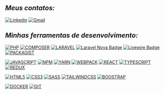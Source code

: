 
## _Meus contatos:_

[![Linkedin](https://img.shields.io/badge/LinkedIn-0077B5?style=for-the-badge&logo=linkedin&logoColor=white)](https://www.linkedin.com/in/diegodealmeidacosta/)
[![Gmail](https://img.shields.io/badge/Gmail-D14836?style=for-the-badge&logo=gmail&logoColor=white)](mailto:diegocostaxp@gmail.com?subject=[GitHub]%20Acabei%20de%20ver%20o%20seu%20GitHub)

## _Minhas ferramentas de desenvolvimento:_

[![PHP](https://img.shields.io/badge/PHP-777BB4?style=for-the-badge&logo=php&logoColor=white)](https://github.com/diegocostaxp?tab=repositories&language=php)
[![COMPOSER](https://img.shields.io/badge/Composer-885630?style=for-the-badge&logo=Composer&logoColor=white)](https://github.com/diegocostaxp)
[![LARAVEL](https://img.shields.io/badge/Laravel-FF2D20?style=for-the-badge&logo=laravel&logoColor=white)](https://github.com/diegocostaxp?tab=repositories&language=laravel)
[![Laravel Nova Badge](https://img.shields.io/badge/Laravel%20Nova-252D37?logo=laravelnova&logoColor=fff&style=for-the-badge)](https://github.com/diegocostaxp)
[![Livewire Badge](https://img.shields.io/badge/Livewire-4E56A6?logo=livewire&logoColor=fff&style=for-the-badge)](https://github.com/diegocostaxp)
[![PACKAGIST](https://img.shields.io/badge/Packagist-F28D1A?style=for-the-badge&logo=Packagist&logoColor=white)](https://github.com/diegocostaxp)

<!---
_Sou programador de aplicativos, sistemas e sites. Trabalho com diversas tecnologias;_
[![PostgreSQL Badge](https://img.shields.io/badge/PostgreSQL-316192?style=for-the-badge&logo=postgresql&logoColor=white)](https://github.com/diegocostaxp)
[![MICROSOFT](https://img.shields.io/badge/Microsoft-666666?style=for-the-badge&logo=microsoft&logoColor=white)](https://github.com/diegocostaxp)
[![.NET](https://img.shields.io/badge/.NET-512BD4?style=for-the-badge&logo=dotnet&logoColor=white)](https://github.com/diegocostaxp)
[![C#](https://img.shields.io/badge/C%23-239120?style=for-the-badge&logo=c-sharp&logoColor=white)](https://github.com/diegocostaxp) 
[![SQL_SERVER](https://img.shields.io/badge/Microsoft_SQL_Server-CC2927?style=for-the-badge&logo=microsoft-sql-server&logoColor=white)](https://github.com/diegocostaxp)
[![APACHE](https://img.shields.io/badge/Apache-D22128?style=for-the-badge&logo=Apache&logoColor=white)](https://github.com/diegocostaxp)
[![XAMPP](https://img.shields.io/badge/Xampp-F37623?style=for-the-badge&logo=xampp&logoColor=white)](https://github.com/diegocostaxp)
[![NGINX](https://img.shields.io/badge/Nginx-009639?style=for-the-badge&logo=nginx&logoColor=white)](https://github.com/diegocostaxp)
[![INSOMNIA](https://img.shields.io/badge/Insomnia-5849be?style=for-the-badge&logo=Insomnia&logoColor=white)](https://github.com/diegocostaxp)
[![POSTMAN](https://img.shields.io/badge/Postman-FF6C37?style=for-the-badge&logo=Postman&logoColor=white)](https://github.com/diegocostaxp)
-->

[![JAVASCRIPT](https://img.shields.io/badge/JavaScript-F7DF1E?style=for-the-badge&logo=javascript&logoColor=black)](https://github.com/diegocostaxp?tab=repositories&language=javascript)
[![NPM](https://img.shields.io/badge/npm-CB3837?style=for-the-badge&logo=npm&logoColor=white)](https://github.com/diegocostaxp)
[![YARN](https://img.shields.io/badge/Yarn-2C8EBB?style=for-the-badge&logo=yarn&logoColor=white)](https://github.com/diegocostaxp)
[![WEBPACK](https://img.shields.io/badge/Webpack-8DD6F9?style=for-the-badge&logo=Webpack&logoColor=white)](https://github.com/diegocostaxp)
[![REACT](https://img.shields.io/badge/React-20232A?style=for-the-badge&logo=react&logoColor=61DAFB)](https://github.com/diegocostaxp)
[![TYPESCRIPT](https://img.shields.io/badge/TypeScript-007ACC?style=for-the-badge&logo=typescript&logoColor=white)](https://github.com/diegocostaxp)
[![REDUX](https://img.shields.io/badge/Redux-593D88?style=for-the-badge&logo=redux&logoColor=white)](https://github.com/diegocostaxp)

[![HTML5](https://img.shields.io/badge/HTML5-E34F26?style=for-the-badge&logo=html5&logoColor=white)](https://github.com/diegocostaxp?tab=repositories&language=html)
[![CSS3](https://img.shields.io/badge/CSS3-1572B6?style=for-the-badge&logo=css3&logoColor=white)](https://github.com/diegocostaxp?tab=repositories&language=css)
[![SASS](https://img.shields.io/badge/Sass-CC6699?style=for-the-badge&logo=sass&logoColor=white)](https://github.com/diegocostaxp?tab=repositories&language=sass)
[![TAILWINDCSS](https://img.shields.io/badge/Tailwind_CSS-38B2AC?style=for-the-badge&logo=tailwind-css&logoColor=white)](https://github.com/diegocostaxp?tab=repositories&language=tailwindcss)
[![BOOSTRAP](https://img.shields.io/badge/Bootstrap-563D7C?style=for-the-badge&logo=bootstrap&logoColor=white)](https://github.com/diegocostaxp?tab=repositories&language=bootstrap)

[![DOCKER](https://img.shields.io/badge/Docker-2CA5E0?style=for-the-badge&logo=docker&logoColor=white)](https://github.com/diegocostaxp)
[![GIT](https://img.shields.io/badge/GIT-E44C30?style=for-the-badge&logo=git&logoColor=white)](https://github.com/diegocostaxp)


